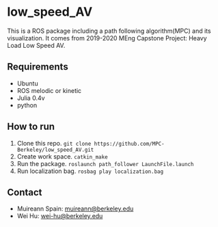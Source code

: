 # low_speed_AV
This is a ROS package including a path following algorithm(MPC) and its visualization. It comes from 2019-2020 MEng Capstone Project: Heavy Load Low Speed AV.

## Requirements
- Ubuntu
- ROS melodic or kinetic
- Julia 0.4v
- python

## How to run
1. Clone this repo.
`git clone https://github.com/MPC-Berkeley/low_speed_AV.git`
2. Create work space.
`catkin_make`
3. Run the package.
`roslaunch path_follower LaunchFile.launch`
4. Run localization bag.
`rosbag play localization.bag`

## Contact
- Muireann Spain: muireann@berkeley.edu
- Wei Hu: wei-hu@berkeley.edu
